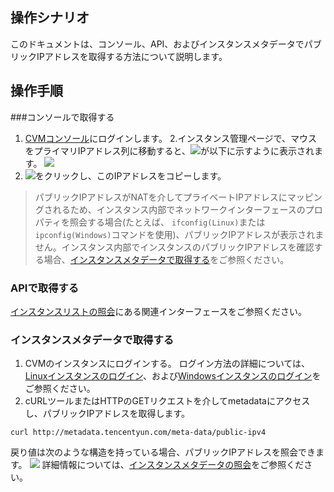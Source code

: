 ## 操作シナリオ
このドキュメントは、コンソール、API、およびインスタンスメタデータでパブリックIPアドレスを取得する方法について説明します。


## 操作手順

###コンソールで取得する
1. [CVMコンソール](https://console.cloud.tencent.com/cvm/)にログインします。
2.インスタンス管理ページで、マウスをプライマリIPアドレス列に移動すると、<img src="https://main.qcloudimg.com/raw/6603ab4f907562addb1c01596c6296cd.png" style="margin: 0;"></img>が以下に示すように表示されます。
![](https://main.qcloudimg.com/raw/7f184b52a3311b4d3cc45b810bbda04f.png)
3.  <img src="https://main.qcloudimg.com/raw/6603ab4f907562addb1c01596c6296cd.png" style="margin: 0;"></img>をクリックし、このIPアドレスをコピーします。	
>パブリックIPアドレスがNATを介してプライベートIPアドレスにマッピングされるため、インスタンス内部でネットワークインターフェースのプロパティを照会する場合(たとえば、 `ifconfig(Linux)`または `ipconfig(Windows)`コマンドを使用)、パブリックIPアドレスが表示されません。インスタンス内部でインスタンスのパブリックIPアドレスを確認する場合、[インスタンスメタデータで取得する](#jump)をご参照ください。
>

### APIで取得する
[インスタンスリストの照会](https://cloud.tencent.com/document/product/213/15728)にある関連インターフェースをご参照ください。

<span id = "jump">  </span>
### インスタンスメタデータで取得する
1. CVMのインスタンスにログインする。
ログイン方法の詳細については、[Linuxインスタンスのログイン](https://intl.cloud.tencent.com/document/product/213/5436)、および[Windowsインスタンスのログイン](https://intl.cloud.tencent.com/document/product/213/32498)をご参照ください。
2. cURLツールまたはHTTPのGETリクエストを介してmetadataにアクセスし、パブリックIPアドレスを取得します。
```
curl http://metadata.tencentyun.com/meta-data/public-ipv4
```
戻り値は次のような構造を持っている場合、パブリックIPアドレスを照会できます。
![](https://main.qcloudimg.com/raw/03f603e433b7a5da09e33a8b09d731b4.png)
詳細情報については、[インスタンスメタデータの照会](https://intl.cloud.tencent.com/document/product/213/4934)をご参照ください。
